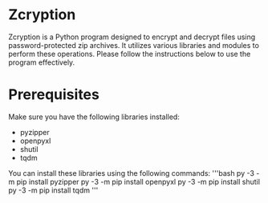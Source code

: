 # Zcryption
Zcryption is a Python program designed to encrypt and decrypt files using password-protected zip archives. It utilizes various libraries and modules to perform these operations. Please follow the instructions below to use the program effectively.

# Prerequisites
Make sure you have the following libraries installed:

- pyzipper
- openpyxl
- shutil
- tqdm

You can install these libraries using the following commands:
'''bash
py -3 -m pip install pyzipper
py -3 -m pip install openpyxl
py -3 -m pip install shutil
py -3 -m pip install tqdm
'''
